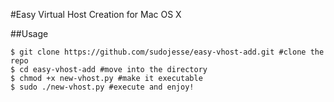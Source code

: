 #Easy Virtual Host Creation for Mac OS X

##Usage

    $ git clone https://github.com/sudojesse/easy-vhost-add.git #clone the repo
    $ cd easy-vhost-add #move into the directory
    $ chmod +x new-vhost.py #make it executable
    $ sudo ./new-vhost.py #execute and enjoy!
    